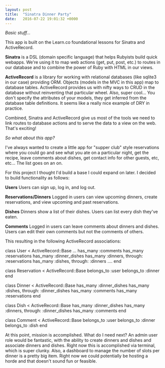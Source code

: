 ```yaml
---
layout: post
title:  "Sinatra Dinner Party"
date:   2016-07-22 19:01:32 +0000
---
```


*Basic stuff...*

This app is built on the Learn.co foundational lessons for Sinatra and ActiveRecord.

**Sinatra** is a DSL (domain specific language) that helps Rubyists build quick webapps. We're using it to map web actions (get, put, post, etc.) to routes in our database and to combine the power of Ruby with HTML in our views.

**ActiveRecord** is a library for working with relational databases (like sqlite3 in our case) providing ORM. Objects (models in the MVC in this app) map to database tables. ActiveRecord provides us with nifty ways to CRUD in the database without reinventing that particular wheel. Also, super cool... You don't specify the attributes of your models, they get inferred from the database table definitions. It seems like a really nice example of DRY in practice.

Combined, Sinatra and ActiveRecord give us most of the tools we need to link routes to database actions and to serve the data to a view on the web. That's exciting!

*So what about this app?*

I've always wanted to create a little app for "supper club" style reservations where you could go and see what you ate on a particular night, get the recipe, leave comments about dishes, get contact info for other guests, etc, etc... The list goes on an on. 

For this project I thought I'd build a base I could expand on later. I decided to build functionality as follows:

**Users**
Users can sign up, log in, and log out.

**Reservations/Dinners**
Logged in users can view upcoming dinners, create reservations, and view upcoming and past reservations.

**Dishes**
Dinners show a list of their dishes. Users can list every dish they've eaten.

**Comments**
Logged in users can leave comments about dinners and dishes. Users can edit their own comments but not the comments of others.

This resulting in the following ActiveRecord associations:

class User < ActiveRecord::Base
...
  has_many :comments
  has_many :reservations
  has_many :dinner_dishes
  has_many :dinners, through: :reservations
  has_many :dishes, through: :dinners
....
end

class Reservation < ActiveRecord::Base
  belongs_to :user
  belongs_to :dinner
end

class Dinner < ActiveRecord::Base
  has_many :dinner_dishes
  has_many :dishes, through: :dinner_dishes
  has_many :comments
  has_many :reservations
end

class Dish < ActiveRecord::Base
  has_many :dinner_dishes
  has_many :dinners, through: :dinner_dishes
  has_many :comments
end

class Comment < ActiveRecord::Base
  belongs_to :user
  belongs_to :dinner
  belongs_to :dish
end

At this point, mission is accomplished. What do I need next? An admin user role would be fantastic, with the ability to create dinners and dishes and associate dinners and dishes. Right now this is accomplished via terminal, which is super clunky. Also, a dashboard to manage the number of slots per dinner is a pretty big item. Right now we could potentially be hosting a horde and that doesn't sound fun or feasible.


